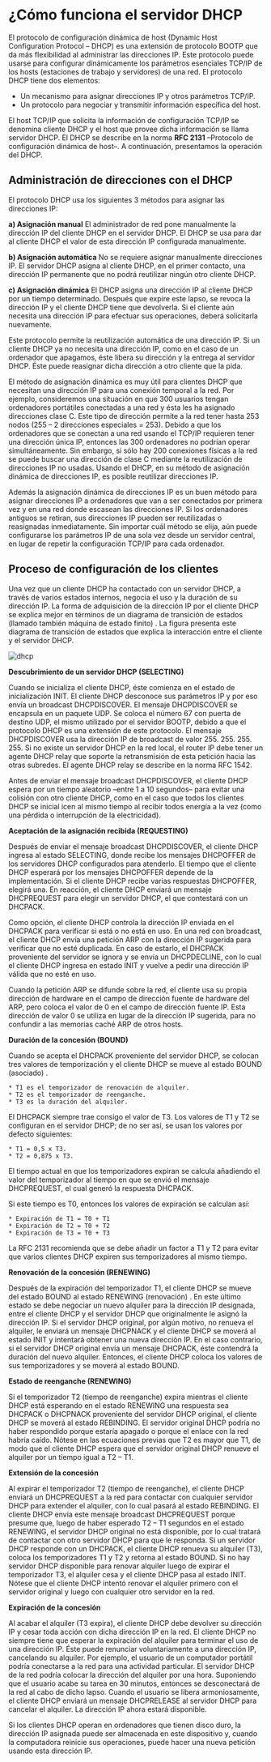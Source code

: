# ¿Cómo funciona el servidor DHCP

El protocolo de configuración dinámica de host (Dynamic Host Configuration Protocol – DHCP)  es una extensión de protocolo BOOTP que da más flexibilidad al administrar las direcciones IP.  Este protocolo puede usarse para configurar dinámicamente los parámetros esenciales TCP/IP de los hosts (estaciones de trabajo y servidores)  de una red.  El protocolo DHCP tiene dos elementos:

* Un mecanismo para asignar direcciones IP y otros parámetros TCP/IP. 
* Un protocolo para negociar y transmitir información específica del host. 

El host TCP/IP que solicita la información de configuración TCP/IP se denomina cliente DHCP y el host que provee dicha información se llama servidor DHCP. El DHCP se describe en la norma **RFC 2131** –Protocolo de configuración dinámica de host–.  A continuación, presentamos la operación del DHCP. 

## Administración de direcciones con el DHCP

El protocolo DHCP usa los siguientes 3 métodos para asignar las direcciones IP:

**a) Asignación manual**
	El administrador de red pone manualmente la dirección IP del cliente DHCP en el servidor DHCP. El DHCP se usa para dar al cliente DHCP el valor de esta dirección IP configurada manualmente. 

**b) Asignación automática**
	No se requiere asignar manualmente direcciones IP.  El servidor DHCP asigna al cliente DHCP, en el primer contacto, una dirección IP permanente que no podrá reutilizar ningún otro cliente DHCP. 
	
**c) Asignación dinámica**
	El DHCP asigna una dirección IP al cliente DHCP por un tiempo determinado.  Después que expire este lapso, se revoca la dirección IP y el cliente DHCP tiene que devolverla.  Si el cliente aún necesita una dirección IP para efectuar sus operaciones, deberá solicitarla nuevamente. 

Este protocolo permite la reutilización automática de una dirección IP.  Si un cliente DHCP ya no necesita una dirección IP, como en el caso de un ordenador que apagamos, éste libera
su dirección y la entrega al servidor DHCP.  Éste puede reasignar dicha dirección a otro cliente que la pida. 

El método de asignación dinámica es muy útil para clientes DHCP que necesitan una dirección IP para una conexión temporal a la red.  Por ejemplo, consideremos una situación en que 300 usuarios tengan ordenadores portátiles conectadas a una red y ésta les ha asignado direcciones clase C.  Este tipo de dirección permite a la red tener hasta 253 nodos (255 – 2 direcciones especiales = 253). Debido a que los ordenadores que se conectan a una red usando el TCP/IP requieren tener una dirección única IP, entonces las 300 ordenadores no podrían operar simultáneamente.  Sin embargo, si sólo hay 200 conexiones físicas a la red se puede buscar una dirección de clase C mediante la reutilización de direcciones IP no usadas.  Usando el DHCP, en su método de asignación dinámica de direcciones IP, es posible reutilizar direcciones IP. 

Además la asignación dinámica de direcciones IP es un buen método para asignar direcciones IP a ordenadores que van a ser conectados por primera vez y en una red donde escasean las direcciones IP.  Si los ordenadores antiguos se retiran, sus direcciones IP pueden ser reutilizadas o reasignadas inmediatamente. Sin importar cuál método se elija, aún puede configurarse los parámetros IP de una sola vez desde un servidor central, en lugar de repetir la configuración TCP/IP para cada ordenador.

## Proceso de configuración de los clientes

Una vez que un cliente DHCP ha contactado con un servidor DHCP, a través de varios estados internos, negocia el uso y la duración de su dirección IP.  La forma de adquisición de la dirección IP por el cliente DHCP se explica mejor en términos de un diagrama de transición de estados (llamado también máquina de estado finito) .  La figura presenta este diagrama de transición de estados que explica la interacción entre el cliente y el servidor DHCP. 

![dhcp](img/dhcp.png)

**Descubrimiento de un servidor DHCP (SELECTING)**

Cuando se inicializa el cliente DHCP, éste comienza en el estado de inicialización INIT.  El cliente DHCP desconoce sus parámetros IP y por eso envía un broadcast DHCPDISCOVER.  El mensaje
DHCPDISCOVER se encapsula en un paquete UDP.  Se coloca el número 67  con puerta de destino UDP, el mismo utilizado por el servidor BOOTP, debido a que el protocolo DHCP es una extensión
de este protocolo.  El mensaje DHCPDISCOVER usa la dirección IP de broadcast de valor 255. 255. 255. 255.  Si no existe un servidor DHCP en la red local, el router IP debe tener un agente
DHCP relay que soporte la retransmisión de esta petición hacia las otras subredes.  El agente DHCP relay se describe en la norma RFC 1542. 

Antes de enviar el mensaje broadcast DHCPDISCOVER, el cliente DHCP espera por un tiempo aleatorio –entre 1 a 10 segundos– para evitar una colisión con otro cliente DHCP, como en el caso
que todos los clientes DHCP se inicial icen al mismo tiempo al recibir todos energía a la vez (como una pérdida o interrupción de la electricidad).

**Aceptación de la asignación recibida (REQUESTING)**

Después de enviar el mensaje broadcast DHCPDISCOVER, el cliente DHCP ingresa al estado SELECTING, donde recibe los mensajes DHCPOFFER de los servidores DHCP configurados para
atenderlo. El tiempo que el cliente DHCP esperará por los mensajes DHCPOFFER depende de la implementación.  Si el cliente DHCP recibe varias respuestas DHCPOFFER, elegirá una.  En
reacción, el cliente DHCP enviará un mensaje DHCPREQUEST para elegir un servidor DHCP, el que contestará con un DHCPACK. 

Como opción, el cliente DHCP controla la dirección IP enviada en el DHCPACK para verificar si está o no está en uso.  En una red con broadcast, el cliente DHCP envía una petición ARP con la
dirección IP sugerida para verificar que no esté duplicada.  En caso de estarlo, el DHCPACK proveniente del servidor se ignora y se envía un DHCPDECLINE, con lo cual el cliente DHCP ingresa en estado INIT y vuelve a pedir una dirección IP válida que no esté en uso. 

Cuando la petición ARP se difunde sobre la red, el cliente usa su propia dirección de hardware en el campo de dirección fuente de hardware del ARP, pero coloca el valor de 0 en el campo de dirección fuente IP.  Esta dirección de valor 0 se utiliza en lugar de la dirección IP sugerida, para no confundir a las memorias caché ARP de otros hosts. 

**Duración de la concesión (BOUND)**

Cuando se acepta el DHCPACK proveniente del servidor DHCP, se colocan tres valores de temporización y el cliente DHCP se mueve al estado BOUND (asociado) . 

	* T1 es el temporizador de renovación de alquiler. 
	* T2 es el temporizador de reenganche. 
	* T3 es la duración del alquiler. 

El DHCPACK siempre trae consigo el valor de T3.  Los valores de T1 y T2 se configuran en el servidor DHCP; de no ser así, se usan los valores por defecto siguientes:

	* T1 = 0,5 x T3. 
	* T2 = 0,875 x T3. 

El tiempo actual en que los temporizadores expiran se calcula añadiendo el valor del temporizador al tiempo en que se envió el mensaje DHCPREQUEST, el cual generó la respuesta DHCPACK. 

Si este tiempo es T0, entonces los valores de expiración se calculan así:

	* Expiración de T1 = T0 + T1
	* Expiración de T2 = T0 + T2
	* Expiración de T3 = T0 + T3

La RFC 2131 recomienda que se debe añadir un factor a T1 y T2 para evitar que varios clientes
DHCP expiren sus temporizadores al mismo tiempo. 

**Renovación de la concesión (RENEWING)**

Después de la expiración del temporizador T1, el cliente DHCP se mueve del estado BOUND al estado RENEWING (renovación) .  En este último estado se debe negociar un nuevo alquiler para la dirección IP designada, entre el cliente DHCP y el servidor DHCP que originalmente le asignó la dirección IP. Si el servidor DHCP original, por algún motivo, no renueva el alquiler, le enviará un mensaje DHCPNACK y el cliente DHCP se moverá al estado INIT y intentará obtener una nueva dirección IP. En el caso contrario, si el servidor DHCP original envía un mensaje DHCPACK, éste contendrá la duración del nuevo alquiler. Entonces, el cliente DHCP coloca los valores de sus temporizadores y se moverá al estado BOUND.

**Estado de reenganche (RENEWING)**

Si el temporizador T2 (tiempo de reenganche) expira mientras el cliente DHCP está esperando en el estado RENEWING una respuesta sea DHCPACK o DHCPNACK proveniente del servidor DHCP
original, el cliente DHCP se moverá al estado REBINDING. El servidor original DHCP podría no haber respondido porque estaría apagado o porque el enlace con la red habría caído. Nótese en las ecuaciones previas que T2 es mayor que T1, de modo que el cliente DHCP espera que el servidor original DHCP renueve el alquiler por un tiempo igual a T2 – T1.

**Extensión de la concesión**

Al expirar el temporizador T2 (tiempo de reenganche), el cliente DHCP enviará un DHCPREQUEST a la red para contactar con cualquier servidor DHCP para extender el alquiler, con
lo cual pasará al estado REBINDING. El cliente DHCP envía este mensaje broadcast DHCPREQUEST porque presume que, luego de haber esperado T2 – T1 segundos en el estado RENEWING, el servidor DHCP original no está disponible, por lo cual tratará de contactar con otro servidor DHCP para que le responda.
Si un servidor DHCP responde con un DHCPACK, el cliente DHCP renueva su alquiler (T3), coloca los temporizadores T1 y T2 y retorna al estado BOUND.
Si no hay servidor DHCP disponible para renovar alquiler luego de expirar el temporizador T3, el alquiler cesa y el cliente DHCP pasa al estado INIT.
Nótese que el cliente DHCP intentó renovar el alquiler primero con el servidor original y luego con cualquier otro servidor en la red.


**Expiración de la concesión**

Al acabar el alquiler (T3 expira), el cliente DHCP debe devolver su dirección IP y cesar toda acción con dicha dirección IP en la red.
El cliente DHCP no siempre tiene que esperar la expiración del alquiler para terminar el uso de una dirección IP.
Éste puede renunciar voluntariamente a una dirección IP, cancelando su alquiler. Por ejemplo, el usuario de un computador portátil podría conectarse a la red para una actividad
particular. El servidor DHCP de la red podría colocar la dirección del alquiler por una hora. Suponiendo que el usuario acabe su tarea en 30 minutos, entonces se desconectará de la red al cabo de dicho lapso. Cuando el usuario se libera armoniosamente, el cliente DHCP enviará un mensaje DHCPRELEASE al servidor DHCP para cancelar el alquiler. La dirección IP ahora estará
disponible.

Si los clientes DHCP operan en ordenadores que tienen disco duro, la dirección IP asignada puede ser almacenada en este dispositivo y, cuando la computadora reinicie sus operaciones, puede hacer una nueva petición usando esta dirección IP.

